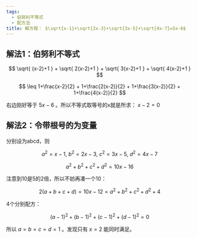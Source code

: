 ```yaml
---
tags:
  - 伯努利不等式
  - 配方法
title: 解方程： $\sqrt{x-1}+\sqrt{2x-3}+\sqrt{3x-5}+\sqrt{4x-7}=5x-6$
---
```

## 解法1：伯努利不等式

$$
\sqrt{ (x-2)+1 } + \sqrt{ 2(x-2)+1 } + \sqrt{ 3(x-2)+1 } + \sqrt{ 4(x-2)+1 }
$$

$$
\leq 1+\frac{x-2}{2} + 1+\frac{2(x-2)}{2} + 1+\frac{3(x-2)}{2} + 1+\frac{4(x-2)}{2}
$$

右边刚好等于 $5x-6$ 。所以不等式取等号的x就是所求： $x-2 = 0$

## 解法2：令带根号的为变量

分别设为abcd，则

$$
a^2=x-1,\ b^2=2x-3,\ c^2=3x-5,\ d^2=4x-7
$$

$$
a^2+b^2+c^2+d^2 = 10x-16
$$

注意到10是5的2倍，所以不妨再凑一个10：

$$
2(a+b+c+d) = 10x-12 = a^2+b^2+c^2+d^2+4
$$

4个分别配方：

$$
(a-1)^2+(b-1)^2+(c-1)^2+(d-1)^2 = 0
$$

所以 $a=b=c=d=1$ 。发现只有 $x=2$ 能同时满足。